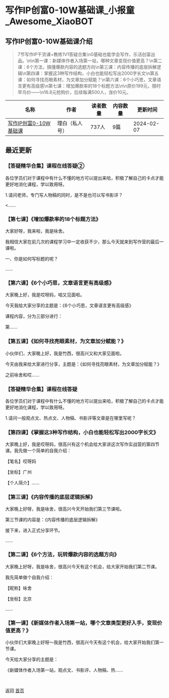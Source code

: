 # 写作IP创富0-10W基础课_小报童_Awesome_XiaoBOT

## 写作IP创富0-10W基础课介绍
> 7节写作IP干货课+教练1V1答疑合集\n0基础也能学会写作，乐活创富出品。\n\n第一课：新媒体作者入场第一站，哪种文章变现价值更高？\n第二课：6个方法，搞懂爆款内容的选题方向\n第三课：内容传播的底层拆解逻辑\n第四课：掌握这3种写作结构，小白也能轻松写出2000字长文\n第五课：如何寻找亮眼素材，为文章加分赋能？\n第六课：6个小巧思，文章语言更有高级感\n第七课：增加爆款率的18个标题方法\n\n原价199元，限时早鸟价——\n16.8元抢购价，后续每满500人，涨价10元。  
  


|名称|作者|读者数量|内容数量|更新时间|
|---|---|---|---|---|
|[写作IP创富0-10W基础课](https://xiaobot.net/p/libaixiezuo?refer=9c3f1c95-a052-465a-9902-f6d75080262a)|理白（私人号）|737人|9篇|2024-02-07|

## 最近更新
### 【答疑精华合集】课程在线答疑②

各位学员们对于课程中有什么不懂的地方可以提出来哈，积极了解自己的卡点才能更好地消化课程，学以致用呀。

1.请问老师，专门写人物稿的同时，是不是也可以写书影评？

<......

### 【第七课】《增加爆款率的18个标题方法》

大家好呀，我来啦，我是咏舍。

我相信大家在前几次的课程学习中一定收获不少，那么今天就来到写作营的最后一课啦。

一、你是如何写标题的呢？

......

### 【第六课】《6个小巧思，文章语言更有高级感》

大家晚上好，我是哎呀妈，咱又见面啦。

今天我给大家分享的主题是：《6个小巧思，文章语言更有高级感》

课程内容，分为三部分进行：

第......

### 【第五课】《如何寻找亮眼素材，为文章加分赋能？》

小伙伴们，大家晚上好，我是竹西，很高兴又和大家见面啦。

今天由我来给大家进行分享，主题是：《如何寻找亮眼素材，为文章加分赋能？》

之前咏舍和哎......

### 【答疑精华合集】课程在线答疑

各位学员们对于课程中有什么不懂的地方可以提出来哈，积极了解自己的卡点才能更好地消化课程，学以致用呀。

1.请问一般观点文、热点文、人物稿、书影评等文章是在哪里写呢？

### 【第四课】《掌握这3种写作结构，小白也能轻松写出2000字长文》

大家晚上好，我是哎呀妈，很高兴有这个机会给大家讲这次写作实战营的第四节课。我先做一个简单的自我介绍：

【笔名】哎呀妈

【坐标】广州

【个人简介】......

### 【第三课】《内容传播的底层逻辑拆解》

大家晚上好呀，我是咏舍，很高兴今天开始我们第三节课啦。

第三节课的内容是：《内容传播的底层逻辑拆解》

接下来，进入正式分享环节。

......

### 【第二课】《6个方法，玩转爆款内容的选题方向》

大家晚上好呀，我是咏舍，很高兴今天有这个机会，给大家开始我们第二节课。

我先简单做个自我介绍：

【昵称】咏舍

【坐标】北京

......

### 【第一课】《新媒体作者入场第一站，哪个文章类型更好入手，变现价值更高？》

小伙伴们大家晚上好呀～我是竹西，很高兴今天有这个机会，给大家开始我们第一节课。

今天给大家分享的主题是：

《新媒体作者入场第一站，观点文、书影评、人物稿、热......


<a href="https://github.com/Reno9527/awesome-xiaobot" style="color: white; text-decoration: none;">awesome-xiaobot</a>

返回 [首页](../README.md)

